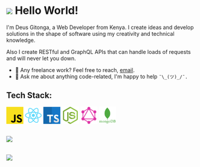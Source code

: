 # <div><img src="https://media.giphy.com/media/hvRJCLFzcasrR4ia7z/giphy.gif" width="30px"> Hello World! </div>

I'm Deus Gitonga, a Web Developer from Kenya. I create ideas and develop solutions in the shape of software using my creativity and technical knowledge. 

Also I create RESTful and GraphQL APIs that can handle loads of requests and will never let you down.

- 💼 Any freelance work? Feel free to reach, [email](mailto:gitonga.deus@gmail.com).
- 💬 Ask me about anything code-related, I'm happy to help `¯\_(ツ)_/¯.`


## Tech Stack:

<p>
	<img alt="JS" src="./skill_icons/javascript.svg" width=45px height=45px/>
	<img alt="React" src="./skill_icons/react.svg" width=45px height=45px/>
	<img alt="TypeScript" src="./skill_icons/typescript.svg" width=45px height=45px/>
	<img alt="Node JS" src="./skill_icons/node-js.svg" width=45px height=45px/>
	<img alt="GraphQL" src="./skill_icons/graphql.svg" width=45px height=45px/>
	<img alt="MongoDB" src="./skill_icons/mongodb.svg" width=45px height=45px/>
</p>

## 
<img src="https://github-readme-stats.vercel.app/api?username=gitonga-deus&show_icons=true&hide_border=true&count_private=true&theme=dark&hide=issues,contribs"/>

## 
<img src="https://github-readme-stats.vercel.app/api/top-langs/?username=gitonga-deus&theme=dark&hide_border=true&layout=compact"/>
